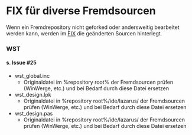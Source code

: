 FIX für diverse Fremdsourcen
============================

Wenn ein Fremdrepository nicht geforked oder andersweitig bearbeitet werden kann, werden im [FIX](https://github.com/AlfredGerke/LazarusIntrashipServices/tree/master/fix/ "https://github.com/AlfredGerke/LazarusIntrashipServices/tree/master/fix/") die geänderten Sourcen hinterlegt.

### WST
#### s. Issue #25
* wst_global.inc
    - Originaldatei im %repository root% der Fremdsourcen prüfen (WinWerge, etc.) und bei Bedarf durch diese Datei ersetzen 
* wst_design.lpk      
    - Originaldatei in %repository root%/ide/lazarus/ der Fremdsourcen prüfen (WinWerge, etc.) und bei Bedarf durch diese Datei ersetzen 
* wst_design.pas
    - Originaldatei in %repository root%/ide/lazarus/ der Fremdsourcen prüfen (WinWerge, etc.) und bei Bedarf durch diese Datei ersetzen   